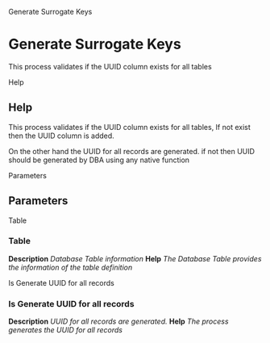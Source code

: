 
Generate Surrogate Keys
# Generate Surrogate Keys


This process validates if the UUID column exists for all tables

Help
## Help

This process validates if the UUID column exists for all tables, If not exist then the UUID column is added. 

On the other hand the UUID for all records are generated. if not then UUID should be generated by DBA using any native function

Parameters
## Parameters


Table
### Table

**Description**
 *Database Table information*
**Help**
 *The Database Table provides the information of the table definition*

Is Generate UUID for all records
### Is Generate UUID for all records

**Description**
 *UUID for all records are generated.*
**Help**
 *The process generates the UUID for all records*
